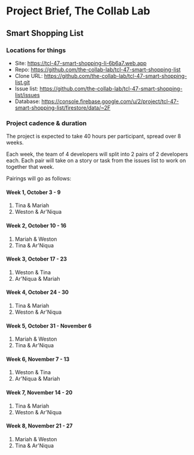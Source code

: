 # Project Brief, The Collab Lab

## Smart Shopping List

### Locations for things

- Site: https://tcl-47-smart-shopping-li-6b6a7.web.app
- Repo: https://github.com/the-collab-lab/tcl-47-smart-shopping-list
- Clone URL: https://github.com/the-collab-lab/tcl-47-smart-shopping-list.git
- Issue list: https://github.com/the-collab-lab/tcl-47-smart-shopping-list/issues
- Database: https://console.firebase.google.com/u/2/project/tcl-47-smart-shopping-list/firestore/data/~2F

### Project cadence & duration

The project is expected to take 40 hours per participant, spread over 8 weeks.

Each week, the team of 4 developers will split into 2 pairs of 2 developers each. Each pair will take on a story or task from the issues list to work on together that week.

Pairings will go as follows:

#### Week 1, October 3 - 9

1. Tina & Mariah
2. Weston & Ar'Niqua

#### Week 2, October 10 - 16

1. Mariah & Weston
2. Tina & Ar'Niqua

#### Week 3, October 17 - 23

1. Weston & Tina
2. Ar'Niqua & Mariah

#### Week 4, October 24 - 30

1. Tina & Mariah
2. Weston & Ar'Niqua

#### Week 5, October 31 - November 6

1. Mariah & Weston
2. Tina & Ar'Niqua

#### Week 6, November 7 - 13

1. Weston & Tina
2. Ar'Niqua & Mariah

#### Week 7, November 14 - 20

1. Tina & Mariah
2. Weston & Ar'Niqua

#### Week 8, November 21 - 27

1. Mariah & Weston
2. Tina & Ar'Niqua
